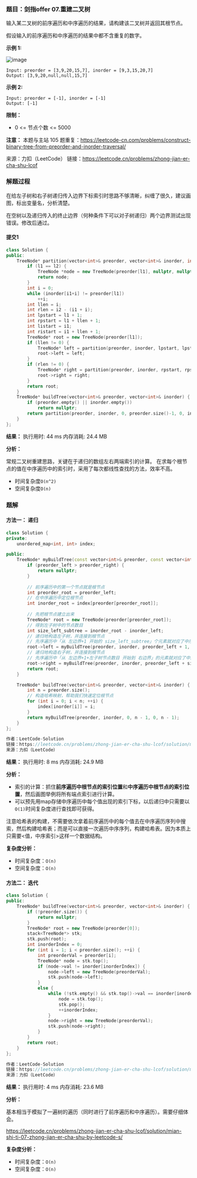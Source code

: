 ### 题目：剑指offer 07.重建二叉树 
输入某二叉树的前序遍历和中序遍历的结果，请构建该二叉树并返回其根节点。

假设输入的前序遍历和中序遍历的结果中都不含重复的数字。

**示例 1:**

![image](https://user-images.githubusercontent.com/41363767/168775439-eaa6d92b-e1a3-4199-9fd1-1a8319ef4723.png)

```
Input: preorder = [3,9,20,15,7], inorder = [9,3,15,20,7]
Output: [3,9,20,null,null,15,7]
```
**示例 2:**
```
Input: preorder = [-1], inorder = [-1]
Output: [-1]
```

**限制：**
- 0 <= 节点个数 <= 5000

**注意：** 本题与主站 105 题重复：https://leetcode-cn.com/problems/construct-binary-tree-from-preorder-and-inorder-traversal/

来源：力扣（LeetCode）
链接：https://leetcode.cn/problems/zhong-jian-er-cha-shu-lcof


### 解题过程

在给左子树和右子树递归传入边界下标索引时思路不够清晰，纠缠了很久，建议画图，标出变量名，分析清楚。

在空树以及递归传入的终止边界（何种条件下可以对子树递归）两个边界测试出现错误。修改后通过。

#### 提交1
```C++
class Solution {
public:
    TreeNode* partition(vector<int>& preorder, vector<int>& inorder, int l1, int l2, int i1, int i2) {
        if (l1 == l2) { 
            TreeNode *node = new TreeNode(preorder[l1], nullptr, nullptr);
            return node;
        }    
        int i = 0;
        while (inorder[i1+i] != preorder[l1])
            ++i;
        int llen = i;
        int rlen = i2 - (i1 + i);
        int lpstart = l1 + 1;
        int rpstart = l1 + llen + 1;
        int listart = i1;
        int ristart = i1 + llen + 1;
        TreeNode* root = new TreeNode(preorder[l1]);
        if (llen != 0) {
            TreeNode* left = partition(preorder, inorder, lpstart, lpstart + llen - 1, listart, listart + llen - 1);
            root->left = left;
        }
        if (rlen != 0) {
            TreeNode* right = partition(preorder, inorder, rpstart, rpstart + rlen - 1, ristart, ristart + rlen - 1);
            root->right = right;
        }
        return root;
    }
    TreeNode* buildTree(vector<int>& preorder, vector<int>& inorder) {
        if (preorder.empty() || inorder.empty())
            return nullptr;
        return partition(preorder, inorder, 0, preorder.size()-1, 0, inorder.size()-1);
    }
};
```
**结果：** 执行用时: 44 ms         内存消耗: 24.4 MB

**分析：**

常规二叉树重建思路，关键在于递归的数组左右两端索引的计算。
在求每个根节点的值在中序遍历中的索引时，采用了每次都线性查找的方法，效率不高。
- 时间复杂度`O(n^2)`
- 空间复杂度`O(n)`

### 题解

#### 方法一： 递归
```C++
class Solution {
private:
    unordered_map<int, int> index;

public:
    TreeNode* myBuildTree(const vector<int>& preorder, const vector<int>& inorder, int preorder_left, int preorder_right, int inorder_left, int inorder_right) {
        if (preorder_left > preorder_right) {
            return nullptr;
        }
        
        // 前序遍历中的第一个节点就是根节点
        int preorder_root = preorder_left;
        // 在中序遍历中定位根节点
        int inorder_root = index[preorder[preorder_root]];
        
        // 先把根节点建立出来
        TreeNode* root = new TreeNode(preorder[preorder_root]);
        // 得到左子树中的节点数目
        int size_left_subtree = inorder_root - inorder_left;
        // 递归地构造左子树，并连接到根节点
        // 先序遍历中「从 左边界+1 开始的 size_left_subtree」个元素就对应了中序遍历中「从 左边界 开始到 根节点定位-1」的元素
        root->left = myBuildTree(preorder, inorder, preorder_left + 1, preorder_left + size_left_subtree, inorder_left, inorder_root - 1);
        // 递归地构造右子树，并连接到根节点
        // 先序遍历中「从 左边界+1+左子树节点数目 开始到 右边界」的元素就对应了中序遍历中「从 根节点定位+1 到 右边界」的元素
        root->right = myBuildTree(preorder, inorder, preorder_left + size_left_subtree + 1, preorder_right, inorder_root + 1, inorder_right);
        return root;
    }

    TreeNode* buildTree(vector<int>& preorder, vector<int>& inorder) {
        int n = preorder.size();
        // 构造哈希映射，帮助我们快速定位根节点
        for (int i = 0; i < n; ++i) {
            index[inorder[i]] = i;
        }
        return myBuildTree(preorder, inorder, 0, n - 1, 0, n - 1);
    }
};

作者：LeetCode-Solution
链接：https://leetcode.cn/problems/zhong-jian-er-cha-shu-lcof/solution/mian-shi-ti-07-zhong-jian-er-cha-shu-by-leetcode-s/
来源：力扣（LeetCode）
```
**结果：** 执行用时: 8 ms            内存消耗: 24.9 MB

**分析：**

- 索引的计算：抓住**前序遍历中根节点的索引位置**和**中序遍历中根节点的索引位置**，然后画图举例将所有端点索引进行计算。
- 可以预先用map存储中序遍历中每个值出现的索引下标，以后递归中只需要以`O(1)`时间复杂度进行查找即可获得。

注意哈希表的构建，不需要依次拿着前序遍历中的每个值去在中序遍历序列中搜索，然后构建哈希表；而是可以直接一次遍历中序序列，构建哈希表。因为本质上只需要<值，中序索引>这样一个数据结构。

**复杂度分析：**
- 时间复杂度：`O(n)`
- 空间复杂度：`O(n)`


#### 方法二： 迭代
```C++
class Solution {
public:
    TreeNode* buildTree(vector<int>& preorder, vector<int>& inorder) {
        if (!preorder.size()) {
            return nullptr;
        }
        TreeNode* root = new TreeNode(preorder[0]);
        stack<TreeNode*> stk;
        stk.push(root);
        int inorderIndex = 0;
        for (int i = 1; i < preorder.size(); ++i) {
            int preorderVal = preorder[i];
            TreeNode* node = stk.top();
            if (node->val != inorder[inorderIndex]) {
                node->left = new TreeNode(preorderVal);
                stk.push(node->left);
            }
            else {
                while (!stk.empty() && stk.top()->val == inorder[inorderIndex]) {
                    node = stk.top();
                    stk.pop();
                    ++inorderIndex;
                }
                node->right = new TreeNode(preorderVal);
                stk.push(node->right);
            }
        }
        return root;
    }
};

作者：LeetCode-Solution
链接：https://leetcode.cn/problems/zhong-jian-er-cha-shu-lcof/solution/mian-shi-ti-07-zhong-jian-er-cha-shu-by-leetcode-s/
来源：力扣（LeetCode）
```
**结果：** 执行用时: 4 ms            内存消耗: 23.6 MB

**分析：**

基本相当于模拟了一遍树的遍历（同时进行了前序遍历和中序遍历）。需要仔细体会。

https://leetcode.cn/problems/zhong-jian-er-cha-shu-lcof/solution/mian-shi-ti-07-zhong-jian-er-cha-shu-by-leetcode-s/

**复杂度分析：**
- 时间复杂度：`O(n)`
- 空间复杂度：`O(n)`

